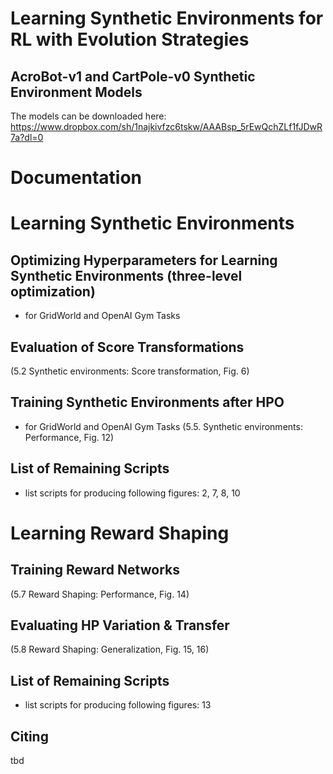 # Learning Synthetic Environments for RL with Evolution Strategies

## AcroBot-v1 and CartPole-v0 Synthetic Environment Models
The models can be downloaded here: https://www.dropbox.com/sh/1najkivfzc6tskw/AAABsp_5rEwQchZLf1fJDwR7a?dl=0



# Documentation

# Learning Synthetic Environments

## Optimizing Hyperparameters for Learning Synthetic Environments (three-level optimization)
- for GridWorld and OpenAI Gym Tasks

## Evaluation of Score Transformations
(5.2 Synthetic environments: Score transformation, Fig. 6)

## Training Synthetic Environments after HPO
- for GridWorld and OpenAI Gym Tasks
(5.5. Synthetic environments: Performance, Fig. 12)

## List of Remaining Scripts
- list scripts for producing following figures: 2, 7, 8, 10


# Learning Reward Shaping

## Training Reward Networks
(5.7 Reward Shaping: Performance, Fig. 14)

## Evaluating HP Variation & Transfer 
(5.8 Reward Shaping: Generalization, Fig. 15, 16) 

## List of Remaining Scripts
- list scripts for producing following figures: 13







## Citing
tbd
